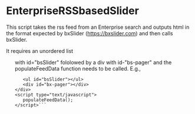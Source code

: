 # EnterpriseRSSbasedSlider
This script takes the rss feed from an Enterprise search and outputs html in the format expected by bxSlider (https://bxslider.com) and then calls bxSlider.

It requires an unordered list <ul> with id="bsSlider" fololowed by a div with id-"bs-pager" and the populateFeedData function needs to be called. E.g.,
  
```<div>
   <ul id="bsSlider"></ul>
   <div id="bx-pager"></div>
</div>
<script type="text/javascript">
   populateFeedData();
</script>```
